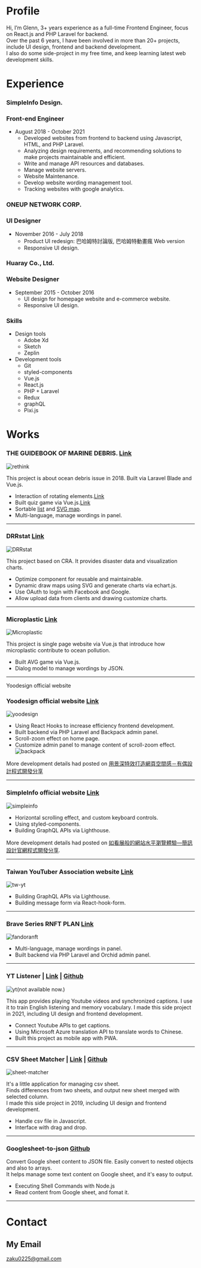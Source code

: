# Profile
Hi, I’m Glenn, 3+ years experience as a full-time Frontend Engineer, focus on React.js and PHP Laravel for backend.<br />
Over the past 6 years, I have been involved in more than 20+ projects, include UI design, frontend and backend development.<br />
I also do some side-project in my free time, and keep learning latest web development skills.


# Experience

### SimpleInfo Design.
### Front-end Engineer
- August 2018 - October 2021
  - Developed websites from frontend to backend using Javascript, HTML, and PHP Laravel.
  - Analyzing design requirements, and recommending solutions to make projects maintainable and efficient.
  - Write and manage API resources and databases.
  - Manage website servers.
  - Website Maintenance.
  - Develop website wording management tool.
  - Tracking websites with google analytics.
  
### ONEUP NETWORK CORP. 
### UI Designer
- November 2016 - July 2018
  - Product UI redesign: 巴哈姆特討論版, 巴哈姆特動畫瘋 Web version
  - Responsive UI design.

### Huaray Co., Ltd.
### Website Designer
- September 2015 - October 2016
  - UI design for homepage website and e-commerce website.
  - Responsive UI design.

### Skills
- Design tools
  - Adobe Xd
  - Sketch
  - Zeplin
- Development tools
  - Git 
  - styled-components
  - Vue.js
  - React.js
  - PHP + Laravel
  - Redux
  - graphQL
  - Pixi.js

# Works
### THE GUIDEBOOK OF MARINE DEBRIS. [Link](http://oceantrash.rethinktw.org/)
![rethink](https://github.com/GlennJong/portfolio-en/blob/master/images/rethink.gif?raw=true "THE GUIDEBOOK OF MARINE DEBRIS.")

This project is about ocean debris issue in 2018. Built via Laravel Blade and Vue.js.
- Interaction of rotating elements.[Link](http://oceantrash.rethinktw.org/marine-debris/rubber-duck)
- Built quiz game via Vue.js.[Link](http://oceantrash.rethinktw.org/challenge-start)
- Sortable [list](http://oceantrash.rethinktw.org/) and [SVG map](http://oceantrash.rethinktw.org/zh-TW/map).
- Multi-language, manage wordings in panel.

---

### DRRstat [Link](https://drrstat.ncdr.nat.gov.tw/)
![DRRstat](https://github.com/GlennJong/portfolio-en/blob/master/images/ncdr.png?raw=true "DRRstat")

This project based on CRA. It provides disaster data and visualization charts.
- Optimize component for reusable and maintainable.
- Dynamic draw maps using SVG and generate charts via echart.js. 
- Use OAuth to login with Facebook and Google.
- Allow upload data from clients and drawing customize charts.


---
### Microplastic [Link](http://pnn.pts.org.tw/yumyum/)
![Microplastic](https://github.com/GlennJong/portfolio-en/blob/master/images/pnn.png?raw=true "Microplastic")  

This project is single page website via Vue.js that introduce how microplastic contribute to ocean pollution.
- Built AVG game via Vue.js.
- Dialog model to manage wordings by JSON.

---

Yoodesign official website


### Yoodesign official website [Link](https://yoodesign.com.tw/)
![yoodesign](https://github.com/GlennJong/portfolio-en/blob/master/images/yoodesign.gif?raw=true "yoodesign")

- Using React Hooks to increase efficiency frontend development.
- Built backend via PHP Laravel and Backpack admin panel.
- Scroll-zoom effect on home page.
- Customize admin panel to manage content of scroll-zoom effect.
![backpack](https://github.com/GlennJong/portfolio-en/blob/master/images/yoodesign-back.png?raw=true "backpack")

More development details had posted on [用景深特效打造網頁空間感－有偶設計程式開發分享](https://blog.simpleinfo.cc/blog/talk/yoo-design-code-sharing)

---
### SimpleInfo official website [Link](https://www.simpleinfo.cc/)
![simpleinfo](https://github.com/GlennJong/portfolio-en/blob/master/images/simpleinfo.gif?raw=true "simpleinfo")

- Horizontal scrolling effect, and custom keyboard controls.
- Using styled-components.
- Building GraphQL APIs via Lighthouse.

More development details had posted on [如看展般的網站水平瀏覽體驗—簡訊設計官網程式開發分享](https://blog.simpleinfo.cc/blog/talk/simpleinfo-official-code-sharing).

---
### Taiwan YouTuber Association website [Link](https://creatorsassociation.tw/)
![tw-yt](https://github.com/GlennJong/portfolio-en/blob/master/images/tw-yt.png?raw=true "tw-yt")

- Building GraphQL APIs via Lighthouse.
- Building message form via React-hook-form.

---
### Brave Series RNFT PLAN [Link](https://fandoranft.com/)
![fandoranft](https://github.com/GlennJong/portfolio-en/blob/master/images/fandoranft.png?raw=true "fandoranft")

- Multi-language, manage wordings in panel.
- Built backend via PHP Laravel and Orchid admin panel. 


---
### YT Listener | [Link](https://ytlistener.glenn.tw/) | [Github](https://github.com/GlennJong/youtube-anchor)
![yt](https://github.com/GlennJong/portfolio-en/blob/master/images/yt.png?raw=true "ytlistener")(not available now.)

This app provides playing Youtube videos and synchronized captions. I use it to train English listening and memory vocabulary.
I made this side project in 2021, including UI design and frontend development.
- Connect Youtube APIs to get captions.
- Using Microsoft Azure translation API to translate words to Chinese.
- Built this project as mobile app with PWA.


---
### CSV Sheet Matcher | [Link](https://csv-sheet-matcher.glenn.tw/) | [Github](https://github.com/GlennJong/csv-sheet-matcher)
![sheet-matcher](https://github.com/GlennJong/portfolio/blob/master/images/csv-sheet-matcher.png?raw=true "sheet-matcher")

It's a little application for managing csv sheet.<br />
Finds differences from two sheets, and output new sheet merged with selected column.<br />
I made this side project in 2019, including UI design and frontend development.<br />
- Handle csv file in Javascript.
- Interface with drag and drop.


---
### Googlesheet-to-json [Github](https://github.com/GlennJong/googlesheet-to-json)

Convert Google sheet content to JSON file. Easily convert to nested objects and also to arrays.<br />
It helps manage some text content on Google sheet, and it's easy to output.
- Executing Shell Commands with Node.js
- Read content from Google sheet, and fomat it.

---

# Contact
## My Email
zaku0225@gmail.com
